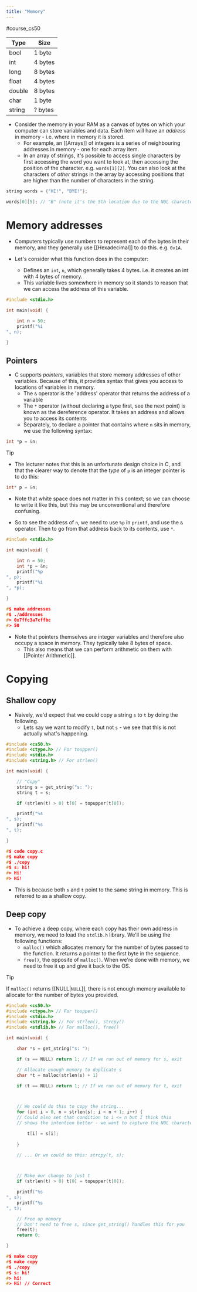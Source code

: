 ```yaml
---
title: "Memory"
---
```

#course_cs50

| Type   | Size    |
| ------ | ------- |
| bool   | 1 byte  |
| int    | 4 bytes |
| long   | 8 bytes |
| float  | 4 bytes |
| double | 8 bytes |
| char   | 1 byte  |
| string | ? bytes |
- Consider the memory in your RAM as a canvas of bytes on which your computer can store variables and data. Each item will have an *address* in memory - i.e. where in memory it is stored.
    - For example, an [[Arrays]] of integers is a series of neighbouring addresses in memory - one for each array item.
    - In an array of strings, it's possible to access single characters by first accessing the word you want to look at, then accessing the position of the character. e.g. `words[1][2]`. You can also look at the characters of *other* strings in the array by accessing positions that are higher than the number of characters in the string.

```C
string words = {"HI!", "BYE!"};

words[0][5]; // "B" (note it's the 5th location due to the NUL character)
```

# Memory addresses

- Computers typically use numbers to represent each of the bytes in their memory, and they generally use [[Hexadecimal]] to do this. e.g. `0x1A`.

- Let's consider what this function does in the computer:
    - Defines an `int`, `n`,  which generally takes 4 bytes. i.e. it creates an int with 4 bytes of memory. 
    - This variable lives somewhere in memory so it stands to reason that we can access the address of this variable.

```C
#include <stdio.h>

int main(void) {

    int n = 50;
    printf("%i
", n);

}
```

## Pointers

- C supports *pointers*, variables that store memory addresses of other variables. Because of this, it provides syntax that gives you access to locations of variables in memory.
    - The `&` operator is the 'address' operator that returns the address of a variable
    - The `*` operator (without declaring a type first, see the next point) is known as the dereference operator. It takes an address and allows you to access its contents
    - Separately, to declare a pointer that contains where `n` sits in memory, we use the following syntax:

```C
int *p = &n;
```

> [!tip]
> - The lecturer notes that this is an unfortunate design choice in C, and that the clearer way to denote that the *type* of `p` is an integer pointer is to do this:
> ```C
> int* p = &n;
> ```
> - Note that white space does not matter in this context; so we can choose to write it like this, but this may be unconventional and therefore confusing.

- So to see the address of `n`, we need to use `%p` in `printf`, and use the `&` operator. Then to go from that address back to its contents, use `*`.

```C
#include <stdio.h>

int main(void) {

    int n = 50;
    int *p = &n;
    printf("%p
", p);
    printf("%i
", *p);

}

#$ make addresses
#$ ./addresses
#> 0x7ffc3a7cffbc
#> 50
```

- Note that pointers themselves are integer variables and therefore also occupy a space in memory. They typically take 8 bytes of space. 
    - This also means that we can perform arithmetic on them with [[Pointer Arithmetic]].

# Copying

## Shallow copy

- Naively, we'd expect that we could copy a string `s` to `t` by doing the following.
    - Lets say we want to modify `t`, but not `s` - we see that this is not actually what's happening. 

```C
#include <cs50.h>
#include <ctype.h> // For toupper()
#include <stdio.h>
#include <string.h> // For strlen()

int main(void) {

    // "Copy"
    string s = get_string("s: ");
    string t = s;

    if (strlen(t) > 0) t[0] = topupper(t[0]);

    printf("%s
", s);
    printf("%s
", t);

}

#$ code copy.c
#$ make copy
#$ ./copy
#$ s: hi!
#> Hi!
#> Hi!
```

- This is because both `s` and `t` point to the same string in memory. This is referred to as a shallow copy.

## Deep copy

- To achieve a deep copy, where each copy has their own address in memory, we need to load the `stdlib.h` library. We'll be using the following functions:
    - `malloc()` which allocates memory for the number of bytes passed to the function. It returns a pointer to the first byte in the sequence.
    - `free()`, the opposite of `malloc()`. When we're done with memory, we need to free it up and give it back to the OS.

> [!tip]
> If `malloc()` returns [[NULL|`NULL`]], there is not enough memory available to allocate for the number of bytes you provided. 

```C
#include <cs50.h>
#include <ctype.h> // For toupper()
#include <stdio.h>
#include <string.h> // For strlen(), strcpy()
#include <stdlib.h> // For malloc(), free()

int main(void) {

    char *s = get_string("s: ");

    if (s == NULL) return 1; // If we run out of memory for s, exit

    // Allocate enough memory to duplicate s
    char *t = malloc(strlen(s) + 1)

    if (t == NULL) return 1; // If we run out of memory for t, exit



    // We could do this to copy the string...
    for (int i = 0, n = strlen(s); i < n + 1; i++) {
    // Could also set that condition to i <= n but I think this 
    // shows the intention better - we want to capture the NUL character as well

        t[i] = s[i];
        
    }

    // ... Or we could do this: strcpy(t, s);



    // Make our change to just t
    if (strlen(t) > 0) t[0] = topupper(t[0]);

    printf("%s
", s);
    printf("%s
", t);

    // Free up memory
    // Don't need to free s, since get_string() handles this for you
    free(t);
    return 0;

}

#$ make copy
#$ make copy
#$ ./copy
#$ s: hi!
#> hi!
#> Hi! // Correct
```
